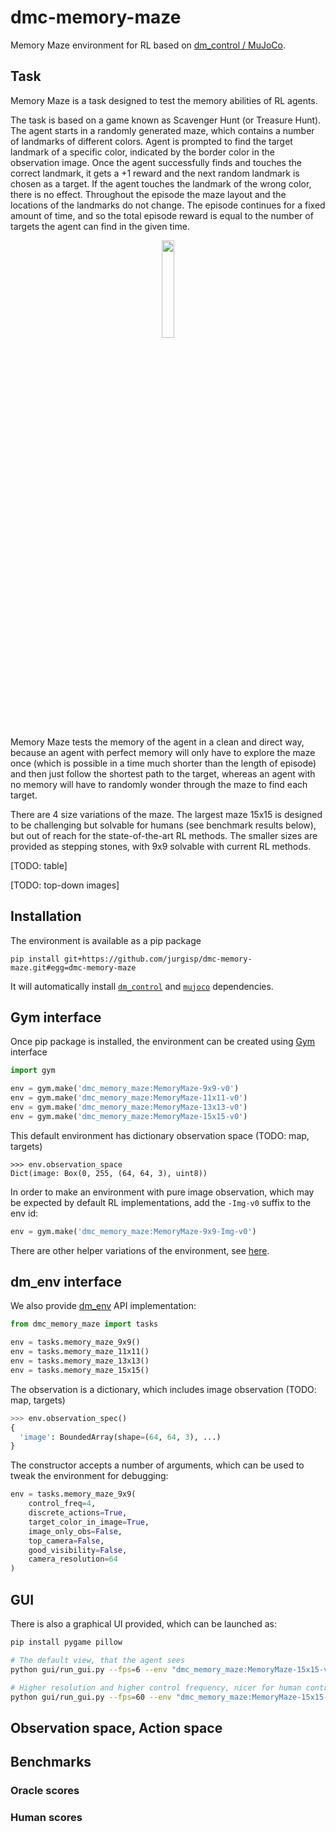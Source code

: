 # dmc-memory-maze

Memory Maze environment for RL based on [dm_control / MuJoCo](https://github.com/deepmind/dm_control).

## Task

Memory Maze is a task designed to test the memory abilities of RL agents.

The task is based on a game known as Scavenger Hunt (or Treasure Hunt). The agent starts in a randomly generated maze, which contains a number of landmarks of different colors. Agent is prompted to find the target landmark of a specific color, indicated by the border color in the observation image. Once the agent successfully finds and touches the correct landmark, it gets a +1 reward and the next random landmark is chosen as a target. If the agent touches the landmark of the wrong color, there is no effect. Throughout the episode the maze layout and the locations of the landmarks do not change. The episode continues for a fixed amount of time, and so the total episode reward is equal to the number of targets the agent can find in the given time. 

<p align="center">
    <img width="20%" src="https://user-images.githubusercontent.com/3135115/174484824-cf83ddf3-4a44-4384-abc2-430e26881e09.gif">
</p>

Memory Maze tests the memory of the agent in a clean and direct way, because an agent with perfect memory will only have to explore the maze once (which is possible in a time much shorter than the length of episode) and then just follow the shortest path to the target, whereas an agent with no memory will have to randomly wonder through the maze to find each target.

There are 4 size variations of the maze. The largest maze 15x15 is designed to be challenging but solvable for humans (see benchmark results below), but out of reach for the state-of-the-art RL methods. The smaller sizes are provided as stepping stones, with 9x9 solvable with current RL methods.

[TODO: table]

[TODO: top-down images]

## Installation

The environment is available as a pip package
```
pip install git+https://github.com/jurgisp/dmc-memory-maze.git#egg=dmc-memory-maze
```
It will automatically install [`dm_control`](https://github.com/deepmind/dm_control) and [`mujoco`](https://github.com/deepmind/mujoco) dependencies.

## Gym interface

Once pip package is installed, the environment can be created using [Gym](https://github.com/openai/gym) interface

```python
import gym

env = gym.make('dmc_memory_maze:MemoryMaze-9x9-v0')
env = gym.make('dmc_memory_maze:MemoryMaze-11x11-v0')
env = gym.make('dmc_memory_maze:MemoryMaze-13x13-v0')
env = gym.make('dmc_memory_maze:MemoryMaze-15x15-v0')
```

This default environment has dictionary observation space (TODO: map, targets)
```
>>> env.observation_space
Dict(image: Box(0, 255, (64, 64, 3), uint8))
```

In order to make an environment with pure image observation, which may be expected by default RL implementations, add the `-Img-v0` suffix to the env id:
```python
env = gym.make('dmc_memory_maze:MemoryMaze-9x9-Img-v0')
```

There are other helper variations of the environment, see [here](dmc_memory_maze/__init__.py).

## dm_env interface

We also provide [dm_env](https://github.com/deepmind/dm_env) API implementation:

```python
from dmc_memory_maze import tasks

env = tasks.memory_maze_9x9()
env = tasks.memory_maze_11x11()
env = tasks.memory_maze_13x13()
env = tasks.memory_maze_15x15()
```

The observation is a dictionary, which includes image observation (TODO: map, targets)
```python
>>> env.observation_spec()
{
  'image': BoundedArray(shape=(64, 64, 3), ...)
}
```

The constructor accepts a number of arguments, which can be used to tweak the environment for debugging:
```python
env = tasks.memory_maze_9x9(
    control_freq=4,
    discrete_actions=True,
    target_color_in_image=True,
    image_only_obs=False,
    top_camera=False,
    good_visibility=False,
    camera_resolution=64
)
```

## GUI

There is also a graphical UI provided, which can be launched as:

```bash
pip install pygame pillow

# The default view, that the agent sees
python gui/run_gui.py --fps=6 --env "dmc_memory_maze:MemoryMaze-15x15-v0"

# Higher resolution and higher control frequency, nicer for human control
python gui/run_gui.py --fps=60 --env "dmc_memory_maze:MemoryMaze-15x15-HiFreq-HD-v0"
```

## Observation space, Action space

## Benchmarks

### Oracle scores

### Human scores

